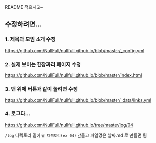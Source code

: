 
README 적으시고~

## 수정하려면...

### 1. 제목과 모임 소개 수정
https://github.com/NullFull/nullfull.github.io/blob/master/_config.yml

### 2. 실제 보이는 한장짜리 페이지 수정
https://github.com/NullFull/nullfull.github.io/blob/master/index.html

### 3. 맨 위에 버튼과 같이 놀려면 수정
https://github.com/NullFull/nullfull.github.io/blob/master/_data/links.yml

### 4. 로그다…
https://github.com/NullFull/nullfull.github.io/tree/master/log/04

```/log``` 디렉토리 밑에 ```월 디렉토리(ex 04)``` 만들고 파일명은 날짜.md 로 만들면 됨
